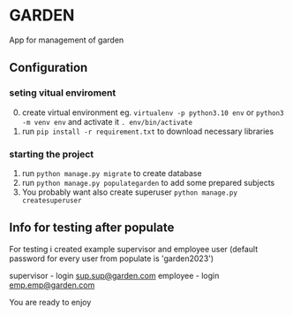 # GARDEN
App for management of garden 

## Configuration
### seting vitual enviroment
0. create virtual environment eg. `virtualenv -p python3.10 env` or `python3 -m venv env` and activate it `. env/bin/activate`
1. run `pip install -r requirement.txt` to download necessary libraries

### starting the project
1. run `python manage.py migrate` to create database
2. run `python manage.py populategarden` to add some prepared subjects
3. You probably want also create superuser `python manage.py createsuperuser`


## Info for testing after populate
For testing i created example supervisor and employee user 
(default password for every user from populate is 'garden2023')

supervisor - login sup.sup@garden.com
employee - login emp.emp@garden.com

You are ready to enjoy
